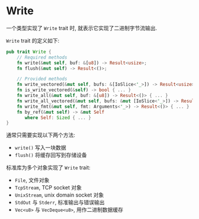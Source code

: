 
# Write
一个类型实现了 `Write` trait 时, 就表示它实现了二进制字节流输出.

`Write` trait 的定义如下:
```rust
pub trait Write {
    // Required methods
    fn write(&mut self, buf: &[u8]) -> Result<usize>;
    fn flush(&mut self) -> Result<()>;

    // Provided methods
    fn write_vectored(&mut self, bufs: &[IoSlice<'_>]) -> Result<usize> { ... }
    fn is_write_vectored(&self) -> bool { ... }
    fn write_all(&mut self, buf: &[u8]) -> Result<()> { ... }
    fn write_all_vectored(&mut self, bufs: &mut [IoSlice<'_>]) -> Result<()> { ... }
    fn write_fmt(&mut self, fmt: Arguments<'_>) -> Result<()> { ... }
    fn by_ref(&mut self) -> &mut Self
       where Self: Sized { ... }
}
```

通常只需要实现以下两个方法:
- `write()` 写入一块数据
- `flush()` 将缓存回写到存储设备

标准库为多个对象实现了 `Write` trait:
- `File`, 文件对象
- `TcpStream`, TCP socket 对象
- `UnixStream`, unix domain socket 对象
- `StdOut` 与 `Stderr`, 标准输出与错误输出
- `Vec<u8>` 与 `VecDeque<u8>`, 用作二进制数据缓存
